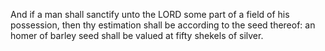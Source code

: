 And if a man shall sanctify unto the LORD some part of a field of his possession, then thy estimation shall be according to the seed thereof: an homer of barley seed shall be valued at fifty shekels of silver.
